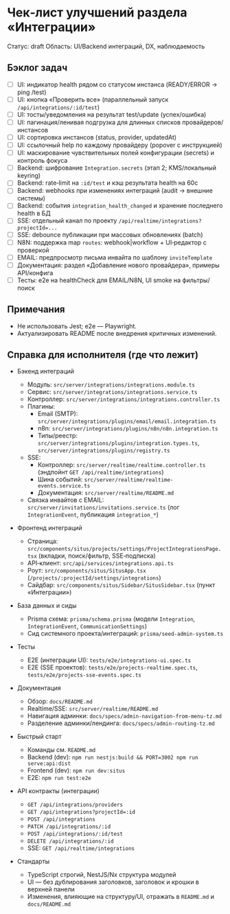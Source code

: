 # Чек‑лист улучшений раздела «Интеграции»

Статус: draft
Область: UI/Backend интеграций, DX, наблюдаемость

## Бэклог задач

- [ ] UI: индикатор health рядом со статусом инстанса (READY/ERROR → ping /test)
- [ ] UI: кнопка «Проверить все» (параллельный запуск `/api/integrations/:id/test`)
- [ ] UI: тосты/уведомления на результат test/update (успех/ошибка)
- [ ] UI: пагинация/ленивая подгрузка для длинных списков провайдеров/инстансов
- [ ] UI: сортировка инстансов (status, provider, updatedAt)
- [ ] UI: ссылочный help по каждому провайдеру (popover с инструкцией)
- [ ] UI: маскирование чувствительных полей конфигурации (secrets) и контроль фокуса
- [ ] Backend: шифрование `Integration.secrets` (этап 2; KMS/локальный keyring)
- [ ] Backend: rate‑limit на `:id/test` и кэш результата health на 60с
- [ ] Backend: webhooks при изменениях интеграций (audit → внешние системы)
- [ ] Backend: события `integration_health_changed` и хранение последнего health в БД
- [ ] SSE: отдельный канал по проекту `/api/realtime/integrations?projectId=...`
- [ ] SSE: debounce публикации при массовых обновлениях (batch)
- [ ] N8N: поддержка map `routes`: webhook|workflow + UI‑редактор с проверкой
- [ ] EMAIL: предпросмотр письма инвайта по шаблону `inviteTemplate`
- [ ] Документация: раздел «Добавление нового провайдера», примеры API/конфига
- [ ] Тесты: e2e на healthCheck для EMAIL/N8N, UI smoke на фильтры/поиск

## Примечания
- Не использовать Jest; e2e — Playwright.
- Актуализировать README после внедрения критичных изменений.

## Справка для исполнителя (где что лежит)

- Бэкенд интеграций
  - Модуль: `src/server/integrations/integrations.module.ts`
  - Сервис: `src/server/integrations/integrations.service.ts`
  - Контроллер: `src/server/integrations/integrations.controller.ts`
  - Плагины:
    - Email (SMTP): `src/server/integrations/plugins/email/email.integration.ts`
    - n8n: `src/server/integrations/plugins/n8n/n8n.integration.ts`
    - Типы/реестр: `src/server/integrations/plugins/integration.types.ts`, `src/server/integrations/plugins/registry.ts`
  - SSE:
    - Контроллер: `src/server/realtime/realtime.controller.ts` (эндпойнт `GET /api/realtime/integrations`)
    - Шина событий: `src/server/realtime/realtime-events.service.ts`
    - Документация: `src/server/realtime/README.md`
  - Связка инвайтов с EMAIL: `src/server/invitations/invitations.service.ts` (лог `IntegrationEvent`, публикация `integration_*`)

- Фронтенд интеграций
  - Страница: `src/components/situs/projects/settings/ProjectIntegrationsPage.tsx` (вкладки, поиск/фильтр, SSE‑подписка)
  - API‑клиент: `src/api/services/integrations.api.ts`
  - Роут: `src/components/situs/SitusApp.tsx` (`/projects/:projectId/settings/integrations`)
  - Сайдбар: `src/components/situs/Sidebar/SitusSidebar.tsx` (пункт «Интеграции»)

- База данных и сиды
  - Prisma схема: `prisma/schema.prisma` (модели `Integration`, `IntegrationEvent`, `CommunicationSettings`)
  - Сид системного проекта/интеграций: `prisma/seed-admin-system.ts`

- Тесты
  - E2E (интеграции UI): `tests/e2e/integrations-ui.spec.ts`
  - E2E (SSE проектов): `tests/e2e/projects-realtime.spec.ts`, `tests/e2e/projects-sse-events.spec.ts`

- Документация
  - Обзор: `docs/README.md`
  - Realtime/SSE: `src/server/realtime/README.md`
  - Навигация админки: `docs/specs/admin-navigation-from-menu-tz.md`
  - Разделение админки/лендинга: `docs/specs/admin-routing-tz.md`

- Быстрый старт
  - Команды см. `README.md`
  - Backend (dev): `npm run nestjs:build && PORT=3002 npm run serve:api:dist`
  - Frontend (dev): `npm run dev:situs`
  - E2E: `npm run test:e2e`

- API контракты (интеграции)
  - `GET /api/integrations/providers`
  - `GET /api/integrations?projectId=:id`
  - `POST /api/integrations`
  - `PATCH /api/integrations/:id`
  - `POST /api/integrations/:id/test`
  - `DELETE /api/integrations/:id`
  - SSE: `GET /api/realtime/integrations`

- Стандарты
  - TypeScript строгий, NestJS/Nx структура модулей
  - UI — без дублирования заголовков, заголовок и крошки в верхней панели
  - Изменения, влияющие на структуру/UI, отражать в `README.md` и `docs/README.md`
